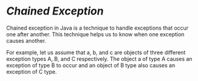 # _Chained Exception_
Chained exception in Java is a technique to handle exceptions that occur one after another. This technique helps us to know when one exception causes another.

For example, let us assume that a, b, and c are objects of three different exception types A, B, and C respectively. The object a of type A causes an exception of type B to occur and an object of B type also causes an exception of C type.